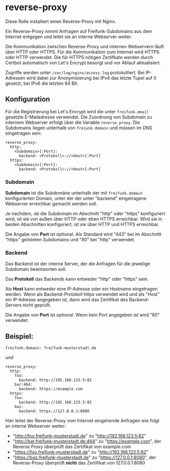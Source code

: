 # reverse-proxy

Diese Rolle installiert einen Reverse-Proxy mit Nginx.

Ein Reverse-Proxy nimmt Anfragen auf Freifunk-Subdomains aus dem Internet entgegen und leitet sie an interne Webserver weiter.

Die Kommunikation zwischen Reverse-Proxy und internen Webservern läuft über HTTP oder HTTPS.
Für die Kommunikation zum Internet wird HTTPS oder HTTP verwendet. Die für HTTPS nötigen Zertifkate werden durch Certbot automatisch von Let's Encrypt besorgt und vor Ablauf aktualisiert.

Zugriffe werden unter `/var/log/nginx/access.log` protokolliert. Bei IP-Adressen wird dabei zur Anonymisierung bei IPv4 das letzte Tupel auf 0 gesetzt, bei IPv6 die letzten 64 Bit.

## Konfiguration
Für die Registrierung bei Let's Encrypt wird die unter `freifunk.email` gesetzte E-Mailadresse verwendet.
Die Zuordnung von Subdomain zu internem Webserver erfolgt über die Variable `reverse_proxy`. Die Subdomains liegen unterhalb von `freiunk.domain` und müssen im DNS eingetragen sein:

```
reverse_proxy:
  http:
    <Subdomain>[:Port]:
      backend: <Protokoll>://<Host>[:Port]
  https:
    <Subdomain>[:Port]:
      backend: <Protokoll>://<Host>[:Port]
```

### Subdomain
**Subdomain** ist die Subdomäne unterhalb der mit `freifunk.domain` konfigurierten Domain, unter der der unter "backend" eingetragene Webserver erreichbar gemacht werden soll.

Je nachdem, ob die Subdomain im Abschnitt "http" oder "https" konfiguriert wird, ist sie von außen über HTTP oder eben HTTPS erreichbar. Wird sie in beiden Abschnitten konfiguriert, ist sie über HTTP und HTTPS erreichbar.

Die Angabe von **Port** ist optional. Als Standard wird "443" bei im Abschnitt "https" gelisteten Subdomains und "80" bei "http" verwendet.

### Backend
Das Backend ist der interne Server, der die Anfragen für die jeweilige Subdomain beantworten soll.

Das **Protokoll** das Backends kann entweder "http" oder "https" sein.

Als **Host** kann entweder eine IP-Adresse oder ein Hostname eingetragen werden.
Wenn als Backend-Protokoll https verwendet wird und als "Host" ein IP-Adresse angegeben ist, dann wird das Zertifikat des Backend-Servers nicht geprüft.

Die Angabe von **Port** ist optional. Wenn kein Port angegeben ist wird "80" verwendet.


## Beispiel:

```
freifunk.domain: freifunk-musterstadt.de
```
und
```
reverse_proxy:
  http:
    foo:
      backend: http://192.168.123.5:82
    bar:464:
      backend: https://example.com
  https:
    foo:
      backend: http://192.168.123.5:82
    baz:
      backend: https://127.0.0.1:8080
```
Hier leitet der Reverse-Proxy vom Internet eingehende Anfragen wie folgt an interne Webserver weiter:
- "http://foo.freifunk-musterstadt.de" zu "http://192.168.123.5:82"
- "http://bar.freifunk-musterstadt.de:464" zu "https://example.com", der Reverse Proxy überprüft das Zertifikat von example.com
- "https://foo.freifunk-musterstadt.de" zu "http://192.168.123.5:82"
- "https://baz.freifunk-musterstadt.de" zu "https://127.0.0.1:8080", der Reverse-Proxy überprüft **nicht** das Zertifikat von 127.0.0.1:8080
